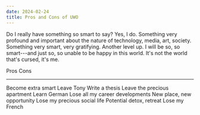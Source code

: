 ```yaml
---
date: 2024-02-24
title: Pros and Cons of UWO
---
```


Do I really have something so smart to say? Yes, I do. Something very profound and important about the nature of technology, media, art, society. Something very smart, very gratifying. Another level up. I will be so, so smart---and just so, so unable to be happy in this world. It's not the world that's cursed, it's me.

Pros							Cons
-----    						-----
Become extra smart				Leave Tony
Write a thesis					Leave the precious apartment
Learn German					Lose all my career developments
New place, new opportunity  	Lose my precious social life
Potential detox, retreat		Lose my French

